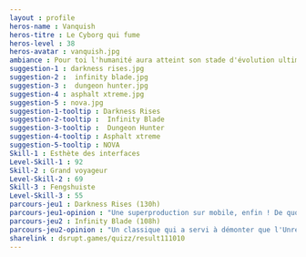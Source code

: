 ```yaml
---
layout : profile
heros-name : Vanquish
heros-titre : Le Cyborg qui fume
heros-level : 38
heros-avatar : vanquish.jpg
ambiance : Pour toi l'humanité aura atteint son stade d'évolution ultime quand tu pourras jouer à Diablo aux toilettes.
suggestion-1 : darkness rises.jpg
suggestion-2 :  infinity blade.jpg
suggestion-3 :  dungeon hunter.jpg
suggestion-4 : asphalt xtreme.jpg
suggestion-5 : nova.jpg
suggestion-1-tooltip : Darkness Rises
suggestion-2-tooltip :  Infinity Blade
suggestion-3-tooltip :  Dungeon Hunter
suggestion-4-tooltip : Asphalt xtreme
suggestion-5-tooltip : NOVA
Skill-1 : Esthète des interfaces
Level-Skill-1 : 92
Skill-2 : Grand voyageur
Level-Skill-2 : 69
Skill-3 : Fengshuiste
Level-Skill-3 : 55
parcours-jeu1 : Darkness Rises (130h)
parcours-jeu1-opinion : "Une superproduction sur mobile, enfin ! De quoi justifier le smartphone gamer que je me suis acheté à noel  ! Franchement dès fois je me demande si le jeu n'est pas plus beau que ce qu'on peut trouver sur des consoles comme la switch. J'ai dépensé une centaine d'euros pour débloquer les meilleurs héros"
parcours-jeu2 : Infinity Blade (108h)
parcours-jeu2-opinion : "Un classique qui a servi à démonter que l'Unreal Engine pouvait tourner sur telephone. Le jeu est assez répétitif et doit plus être considéré comme une démo technique…mais quelle démo ! Le design des personnages est exceptionnel."
sharelink : dsrupt.games/quizz/result111010
---
```

